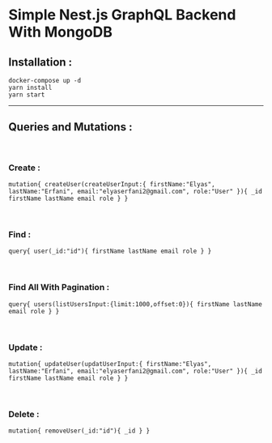 # Simple Nest.js GraphQL Backend With MongoDB

## Installation :

```
docker-compose up -d
yarn install
yarn start
```

---

## Queries and Mutations :

</br>

### Create :

`mutation{ createUser(createUserInput:{ firstName:"Elyas", lastName:"Erfani", email:"elyaserfani2@gmail.com", role:"User" }){ _id firstName lastName email role } }`

</br>

### Find :

`query{ user(_id:"id"){ firstName lastName email role } }`

</br>

### Find All With Pagination :

`query{ users(listUsersInput:{limit:1000,offset:0}){ firstName lastName email role } }`

</br>

### Update :

`mutation{ updateUser(updatUserInput:{ firstName:"Elyas", lastName:"Erfani", email:"elyaserfani2@gmail.com", role:"User" }){ _id firstName lastName email role } }`

</br>

### Delete :

`mutation{ removeUser(_id:"id"){ _id } } `
